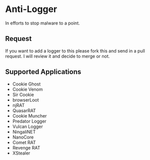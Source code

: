 # Anti-Logger
In efforts to stop malware to a point.

## Request
If you want to add a logger to this please fork this and send in a pull request. I will review it and decide to merge or not.

## Supported Applications
* Cookie Ghost
* Cookie Venom
* Sir Cookie
* browserLoot
* njRAT
* QuasarRAT
* Cookie Muncher
* Predator Logger
* Vulcan Logger
* NingaliNET
* NanoCore
* Comet RAT
* Revenge RAT
* XStealer
